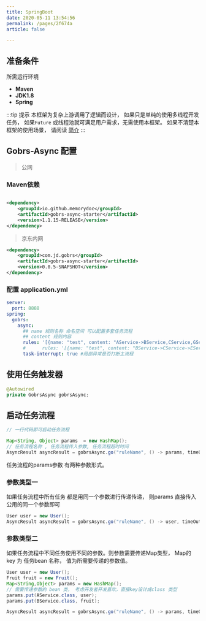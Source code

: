 ```yaml
---
title: SpringBoot 
date: 2020-05-11 13:54:56 
permalink: /pages/2f674a 
article: false

---
```


## 准备条件

所需运行环境

* **Maven**
* **JDK1.8**
* **Spring**

:::tip 提示
本框架为复杂上游调用了逻辑而设计， 如果只是单纯的使用多线程开发任务， 如果<code>Future</code> 或线程池就可满足用户需求，无需使用本框架。 如果不清楚本框架的使用场景，
请阅读 [简介](/pages/52d5c3 )
:::

## Gobrs-Async 配置

> 公网
### Maven依赖

```xml

<dependency>
    <groupId>io.github.memorydoc</groupId>
    <artifactId>gobrs-async-starter</artifactId>
    <version>1.1.15-RELEASE</version>
</dependency>
```

> 京东内网
```xml
<dependency>
    <groupId>com.jd.gobrs</groupId>
    <artifactId>gobrs-async-starter</artifactId>
    <version>0.0.5-SNAPSHOT</version>
</dependency>
```


### 配置 application.yml

```yaml
server:
  port: 8888
spring:
  gobrs:
    async:
      ## name 规则名称 命名空间 可以配置多套任务流程
      ## content 规则内容
      rules: '[{name: "test", content: "AService->BService,CService,GService,DService, FService:not;EService->FService"}]'
      #      rules: '[{name: "test", content: "BService->CService->EService->DService:not;AService->DService:not"}]'
      task-interrupt: true #局部异常是否打断主流程
```

## 使用任务触发器

```java 
@Autowired
private GobrsAsync gobrsAsync;
```

## 启动任务流程

```java 
// 一行代码即可启动任务流程

Map<String, Object> params  = new HashMap();
// 任务流程名称 , 任务流程传入参数, 任务流程超时时间 
AsyncResult asyncResult = gobrsAsync.go("ruleName", () -> params, timeOut);
```

任务流程的params参数 有两种参数形式。
### 参数类型一
如果任务流程中所有任务 都是用同一个参数进行传递传递， 则params 直接传入公用的同一个参数即可
```java 
User user = new User();
AsyncResult asyncResult = gobrsAsync.go("ruleName", () -> user, timeOut);
```


### 参数类型二
如果任务流程中不同任务使用不同的参数。则参数需要传递Map类型， Map的key 为 任务bean 名称， 值为所需要传递的参数值。

```java 
User user = new User();
Fruit fruit = new Fruit();
Map<String,Object> params = new HashMap();
// 需要传递参数的 bean 类， 考虑开发者开发喜欢，直接key设计成class 类型
params.put(AService.class, user);
params.put(BService.class, fruit);

AsyncResult asyncResult = gobrsAsync.go("ruleName", () -> params, timeOut);
```





